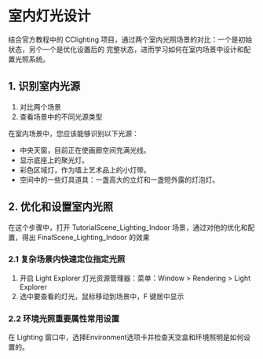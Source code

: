 # 室内灯光设计

结合官方教程中的 CClighting 项目，通过两个室内光照场景的对比：一个是初始状态，另个一个是优化设置后的 完整状态，进而学习如何在室内场景中设计和配置光照系统。

## 1. 识别室内光源

1. 对比两个场景
2. 查看场景中的不同光源类型

在室内场景中，您应该能够识别以下光源：
* 中央天窗，目前正在使画廊空间充满光线。
* 显示底座上的聚光灯。
* 彩色区域灯，作为墙上艺术品上的小灯带。
* 空间中的一些灯具道具：一盏高大的立灯和一盏短外露的灯泡灯。

## 2. 优化和设置室内光照

在这个步骤中，打开 TutorialScene_Lighting_Indoor 场景，通过对他的优化和配置，得出 FinalScene_Lighting_Indoor 的效果

### 2.1 复杂场景内快速定位指定光照

1. 开启 Light Explorer 灯光资源管理器：菜单：Window > Rendering > Light Explorer 
2. 选中要查看的灯光，鼠标移动到场景中，F 键居中显示

### 2.2 环境光照重要属性常用设置

在 Lighting 窗口中，选择Environment选项卡并检查天空盒和环境照明是如何设置的。
